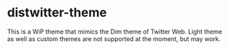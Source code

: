 # distwitter-theme
This is a WiP theme that mimics the Dim theme of Twitter Web. 
Light theme as well as custom themes are not supported at the moment, but may work.
